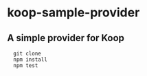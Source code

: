 # koop-sample-provider 

## A simple provider for Koop

  ```
    git clone 
    npm install
    npm test
  ```
